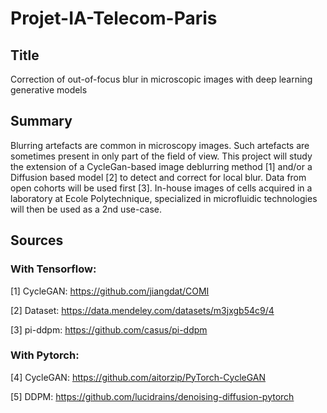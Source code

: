 # Projet-IA-Telecom-Paris

## Title
Correction of out-of-focus blur in microscopic images with deep learning generative models

## Summary
Blurring artefacts are common in microscopy images. Such artefacts are sometimes present in only part of the field of view. This project will study the extension of a CycleGan-based image deblurring method [1] and/or a Diffusion based model [2] to detect and correct for local blur. Data from open cohorts will be used first [3]. In-house images of cells acquired in a laboratory at Ecole Polytechnique, specialized in microfluidic technologies will then be used as a 2nd use-case.

## Sources

### With Tensorflow:
[1] CycleGAN: https://github.com/jiangdat/COMI

[2] Dataset: https://data.mendeley.com/datasets/m3jxgb54c9/4

[3] pi-ddpm: https://github.com/casus/pi-ddpm

### With Pytorch:
[4] CycleGAN: https://github.com/aitorzip/PyTorch-CycleGAN

[5] DDPM: https://github.com/lucidrains/denoising-diffusion-pytorch 